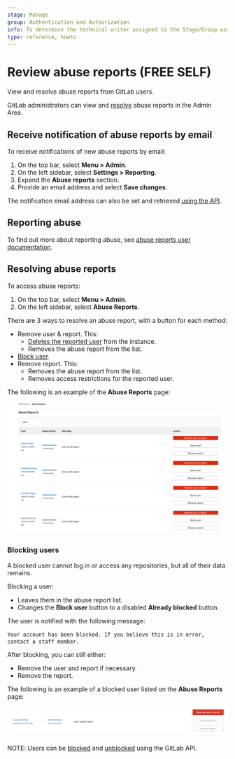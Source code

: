 ```yaml
---
stage: Manage
group: Authentication and Authorization
info: To determine the technical writer assigned to the Stage/Group associated with this page, see https://about.gitlab.com/handbook/engineering/ux/technical-writing/#assignments
type: reference, howto
---
```


# Review abuse reports **(FREE SELF)**

View and resolve abuse reports from GitLab users.

GitLab administrators can view and [resolve](#resolving-abuse-reports) abuse
reports in the Admin Area.

## Receive notification of abuse reports by email

To receive notifications of new abuse reports by email:

1. On the top bar, select **Menu > Admin**.
1. On the left sidebar, select **Settings > Reporting**.
1. Expand the **Abuse reports** section.
1. Provide an email address and select **Save changes**.

The notification email address can also be set and retrieved
[using the API](../../api/settings.md#list-of-settings-that-can-be-accessed-via-api-calls).

## Reporting abuse

To find out more about reporting abuse, see
[abuse reports user documentation](../report_abuse.md).

## Resolving abuse reports

To access abuse reports:

1. On the top bar, select **Menu > Admin**.
1. On the left sidebar, select **Abuse Reports**.

There are 3 ways to resolve an abuse report, with a button for each method:

- Remove user & report. This:
  - [Deletes the reported user](../profile/account/delete_account.md) from the
    instance.
  - Removes the abuse report from the list.
- [Block user](#blocking-users).
- Remove report. This:
  - Removes the abuse report from the list.
  - Removes access restrictions for the reported user.

The following is an example of the **Abuse Reports** page:

![abuse-reports-page-image](img/abuse_reports_page_v13_11.png)

### Blocking users

A blocked user cannot log in or access any repositories, but all of their data
remains.

Blocking a user:

- Leaves them in the abuse report list.
- Changes the **Block user** button to a disabled **Already blocked** button.

The user is notified with the following message:

```plaintext
Your account has been blocked. If you believe this is in error, contact a staff member.
```

After blocking, you can still either:

- Remove the user and report if necessary.
- Remove the report.

The following is an example of a blocked user listed on the **Abuse Reports**
page:

![abuse-report-blocked-user-image](img/abuse_report_blocked_user.png)

NOTE:
Users can be [blocked](../../api/users.md#block-user) and
[unblocked](../../api/users.md#unblock-user) using the GitLab API.

<!-- ## Troubleshooting

Include any troubleshooting steps that you can foresee. If you know beforehand what issues
one might have when setting this up, or when something is changed, or on upgrading, it's
important to describe those, too. Think of things that may go wrong and include them here.
This is important to minimize requests for support, and to avoid doc comments with
questions that you know someone might ask.

Each scenario can be a third-level heading, e.g. `### Getting error message X`.
If you have none to add when creating a doc, leave this section in place
but commented out to help encourage others to add to it in the future. -->
